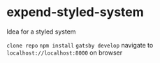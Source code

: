 # expend-styled-system
Idea for a styled system

`clone repo`
`npm install`
`gatsby develop`
navigate to `localhost://localhost:8000` on browser